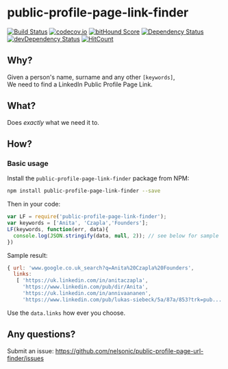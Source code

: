 # public-profile-page-link-finder

[![Build Status](https://travis-ci.org/akitten/public-profile-page-url-finder.svg)](https://travis-ci.org/akitten/public-profile-page-url-finder)
[![codecov.io](http://codecov.io/github/akitten/linkedin-public-profile-parser/coverage.svg?branch=master)](http://codecov.io/github/akitten/linkedin-public-profile-parser?branch=master)
[![bitHound Score](https://www.bithound.io/github/akitten/linkedin-public-profile-parser/badges/score.svg)](https://www.bithound.io/github/nelsonic/linkedin-public-profile-parser)
[![Dependency Status](https://david-dm.org/akitten/linkedin-public-profile-parser.svg)](https://david-dm.org/akitten/linkedin-public-profile-parser)
[![devDependency Status](https://david-dm.org/akitten/linkedin-public-profile-parser/dev-status.svg)](https://david-dm.org/akitten/linkedin-public-profile-parser#info=devDependencies)
[![HitCount](https://hitt.herokuapp.com/akitten/public-profile-page-url-finder.svg)](https://github.com/akitten/public-profile-page-url-finder)


## Why?

Given a person's name, surname and any other `[keywords]`,  
We need to find a LinkedIn Public Profile Page Link.

## What?

Does *exactly* what we need it to.

## How?

### Basic usage

Install the `public-profile-page-link-finder` package from NPM:

```sh
npm install public-profile-page-link-finder --save
```

Then in your code:

```js
var LF = require('public-profile-page-link-finder');
var keywords = ['Anita', 'Czapla','Founders'];
LF(keywords, function(err, data){
  console.log(JSON.stringify(data, null, 2)); // see below for sample
})
```

Sample result:

```js
{ url: 'www.google.co.uk_search?q=Anita%20Czapla%20Founders',
  links:
   [ 'https://uk.linkedin.com/in/anitaczapla',
     'https://www.linkedin.com/pub/dir/Anita',
     'https://uk.linkedin.com/in/annivaananen',
     'https://www.linkedin.com/pub/lukas-siebeck/5a/87a/853?trk=pub...' ] }
```

Use the `data.links` how ever you choose.

## Any questions?

Submit an issue: https://github.com/nelsonic/public-profile-page-url-finder/issues
